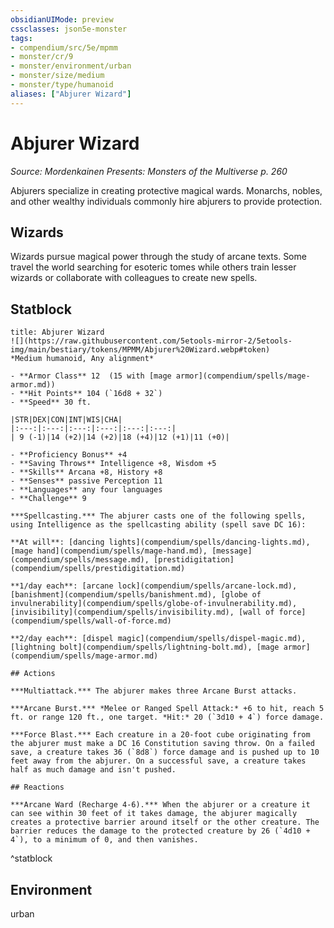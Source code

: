 ```yaml
---
obsidianUIMode: preview
cssclasses: json5e-monster
tags:
- compendium/src/5e/mpmm
- monster/cr/9
- monster/environment/urban
- monster/size/medium
- monster/type/humanoid
aliases: ["Abjurer Wizard"]
---
```

# Abjurer Wizard
*Source: Mordenkainen Presents: Monsters of the Multiverse p. 260*  

Abjurers specialize in creating protective magical wards. Monarchs, nobles, and other wealthy individuals commonly hire abjurers to provide protection.

## Wizards

Wizards pursue magical power through the study of arcane texts. Some travel the world searching for esoteric tomes while others train lesser wizards or collaborate with colleagues to create new spells.

## Statblock

```ad-statblock
title: Abjurer Wizard
![](https://raw.githubusercontent.com/5etools-mirror-2/5etools-img/main/bestiary/tokens/MPMM/Abjurer%20Wizard.webp#token)
*Medium humanoid, Any alignment*

- **Armor Class** 12  (15 with [mage armor](compendium/spells/mage-armor.md))
- **Hit Points** 104 (`16d8 + 32`)
- **Speed** 30 ft.

|STR|DEX|CON|INT|WIS|CHA|
|:---:|:---:|:---:|:---:|:---:|:---:|
| 9 (-1)|14 (+2)|14 (+2)|18 (+4)|12 (+1)|11 (+0)|

- **Proficiency Bonus** +4
- **Saving Throws** Intelligence +8, Wisdom +5
- **Skills** Arcana +8, History +8
- **Senses** passive Perception 11
- **Languages** any four languages
- **Challenge** 9

***Spellcasting.*** The abjurer casts one of the following spells, using Intelligence as the spellcasting ability (spell save DC 16):

**At will**: [dancing lights](compendium/spells/dancing-lights.md), [mage hand](compendium/spells/mage-hand.md), [message](compendium/spells/message.md), [prestidigitation](compendium/spells/prestidigitation.md)

**1/day each**: [arcane lock](compendium/spells/arcane-lock.md), [banishment](compendium/spells/banishment.md), [globe of invulnerability](compendium/spells/globe-of-invulnerability.md), [invisibility](compendium/spells/invisibility.md), [wall of force](compendium/spells/wall-of-force.md)

**2/day each**: [dispel magic](compendium/spells/dispel-magic.md), [lightning bolt](compendium/spells/lightning-bolt.md), [mage armor](compendium/spells/mage-armor.md)

## Actions

***Multiattack.*** The abjurer makes three Arcane Burst attacks.

***Arcane Burst.*** *Melee or Ranged Spell Attack:* +6 to hit, reach 5 ft. or range 120 ft., one target. *Hit:* 20 (`3d10 + 4`) force damage.

***Force Blast.*** Each creature in a 20-foot cube originating from the abjurer must make a DC 16 Constitution saving throw. On a failed save, a creature takes 36 (`8d8`) force damage and is pushed up to 10 feet away from the abjurer. On a successful save, a creature takes half as much damage and isn't pushed.

## Reactions

***Arcane Ward (Recharge 4-6).*** When the abjurer or a creature it can see within 30 feet of it takes damage, the abjurer magically creates a protective barrier around itself or the other creature. The barrier reduces the damage to the protected creature by 26 (`4d10 + 4`), to a minimum of 0, and then vanishes.
```
^statblock

## Environment

urban